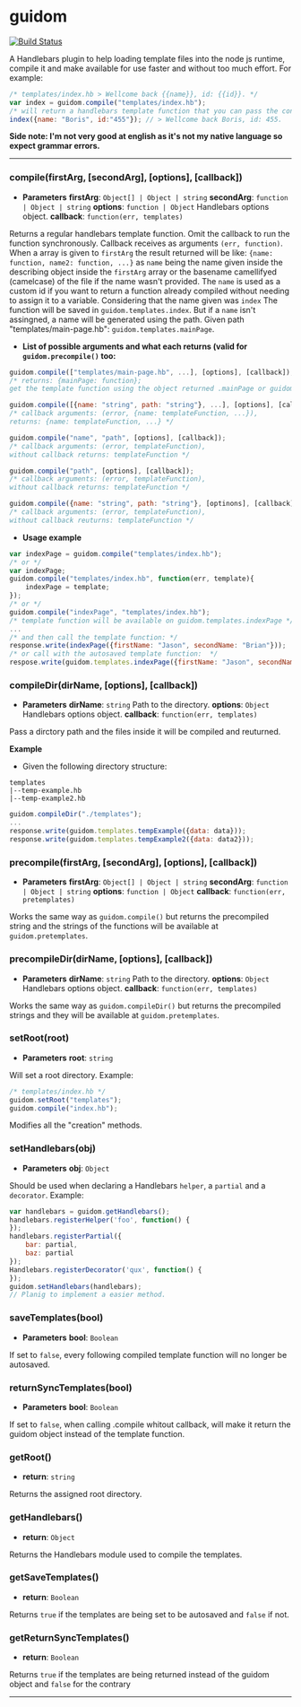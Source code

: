# guidom
[![Build Status](https://travis-ci.org/Jetthiago/guidom.svg?branch=master)](https://travis-ci.org/Jetthiago/guidom)

A Handlebars plugin to help loading template files into the node js runtime, compile it and make available for use faster and without too much effort. For example: 
```js
/* templates/index.hb > Wellcome back {{name}}, id: {{id}}. */
var index = guidom.compile("templates/index.hb");
/* will return a handlebars template function that you can pass the context (or data if you prefer): */
index({name: "Boris", id:"455"}); // > Wellcome back Boris, id: 455.
```
**Side note: I'm not very good at english as it's not my native language so expect grammar errors.**

* * *
### compile(firstArg, [secondArg], [options], [callback])
* **Parameters**
**firstArg**: `Object[] | Object | string`
**secondArg**: `function | Object | string`
**options**: `function | Object`  Handlebars options object.
**callback**: `function(err, templates)`

Returns a regular handlebars template function. Omit the callback to run the function synchronously. Callback receives as arguments ```(err, function)```. When a array is given to ```firstArg``` the result returned will be like: ```{name: function, name2: function, ...}``` as ```name``` being the name given inside the describing object inside the ```firstArg``` array or the basename camellifyed (camelcase) of the file if the name wasn't provided.
The ```name``` is used as a custom id if you want to return a function already compiled without needing to assign it to a variable. Considering that the name given was ```index``` The function will be saved in ```guidom.templates.index```. But if a ```name``` isn't assingned, a name will be generated using the path. Given path "templates/main-page.hb": ```guidom.templates.mainPage```.

- **List of possible arguments and what each returns (valid for `guidom.precompile()` too:**
```js
guidom.compile(["templates/main-page.hb", ...], [options], [callback]);
/* returns: {mainPage: function};
get the template function using the object returned .mainPage or guidom.templates.mainPage */
```
```js
guidom.compile([{name: "string", path: "string"}, ...], [options], [callback]);
/* callback arguments: (error, {name: templateFunction, ...}),
returns: {name: templateFunction, ...} */
```
```js
guidom.compile("name", "path", [options], [callback]);
/* callback arguments: (error, templateFunction),
without callback returns: templateFunction */
```
```js
guidom.compile("path", [options], [callback]);
/* callback arguments: (error, templateFunction),
without callback returns: templateFunction */
```
```js
guidom.compile({name: "string", path: "string"}, [optinons], [callback]);
/* callback arguments: (error, templateFunction),
without callback reuturns: templateFunction */
```

- **Usage example**
```js
var indexPage = guidom.compile("templates/index.hb");
/* or */
var indexPage;
guidom.compile("templates/index.hb", function(err, template){
    indexPage = template;
});
/* or */
guidom.compile("indexPage", "templates/index.hb");
/* template function will be available on guidom.templates.indexPage */
...
/* and then call the template function: */
response.write(indexPage({firstName: "Jason", secondName: "Brian"}));
/* or call with the autosaved template function:  */
respose.write(guidom.templates.indexPage({firstName: "Jason", secondName: "Brian"}));
```

### compileDir(dirName, [options], [callback])
* **Parameters**
**dirName**: `string` Path to the directory.
**options**: `Object`  Handlebars options object.
**callback**: `function(err, templates)`

Pass a dirctory path and the files inside it will be compiled and reuturned.

**Example**
- Given the following directory structure:
```
templates
|--temp-example.hb
|--temp-example2.hb
```

```js
guidom.compileDir("./templates");
...
response.write(guidom.templates.tempExample({data: data}));
response.write(guidom.templates.tempExample2({data: data2}));
```

### precompile(firstArg, [secondArg], [options], [callback]) 
* **Parameters**
**firstArg**: `Object[] | Object | string`
**secondArg**: `function | Object | string`
**options**: `function | Object`
**callback**: `function(err, pretemplates)`

Works the same way as `guidom.compile()` but returns the precompiled string and the strings of the functions will be available at `guidom.pretemplates`.

### precompileDir(dirName, [options], [callback])
* **Parameters**
**dirName**: `string` Path to the directory.
**options**: `Object`  Handlebars options object.
**callback**: `function(err, templates)`

Works the same way as `guidom.compileDir()` but returns the precompiled strings and they will be available at `guidom.pretemplates`.

### setRoot(root) 
* **Parameters**
**root**: `string`

Will set a root directory. Example: 
```js
/* templates/index.hb */
guidom.setRoot("templates");
guidom.compile("index.hb");
```
Modifies all the "creation" methods.

### setHandlebars(obj) 
* **Parameters**
**obj**: `Object`

Should be used when declaring a Handlebars `helper`, a `partial` and a `decorator`. Example:
```js
var handlebars = guidom.getHandlebars();
handlebars.registerHelper('foo', function() {
});
handlebars.registerPartial({
    bar: partial,
    baz: partial
});
Handlebars.registerDecorator('qux', function() {
});
guidom.setHandlebars(handlebars);
// Planig to implement a easier method.
```

### saveTemplates(bool)
* **Parameters**
**bool**: `Boolean`

If set to `false`, every following compiled template function will no longer be autosaved.

### returnSyncTemplates(bool)
* **Parameters**
**bool**: `Boolean`

If set to `false`, when calling .compile whitout callback, will make it return the guidom object instead of the template function.

### getRoot()
* **return**: `string`

Returns the assigned root directory.

### getHandlebars()
* **return**: `Object`

Returns the Handlebars module used to compile the templates.

### getSaveTemplates()
* **return**: `Boolean`

Returns `true` if the templates are being set to be autosaved and `false` if not.

### getReturnSyncTemplates()
* **return**: `Boolean`

Returns `true` if the templates are being returned instead of the guidom object and `false` for the contrary

* * *

